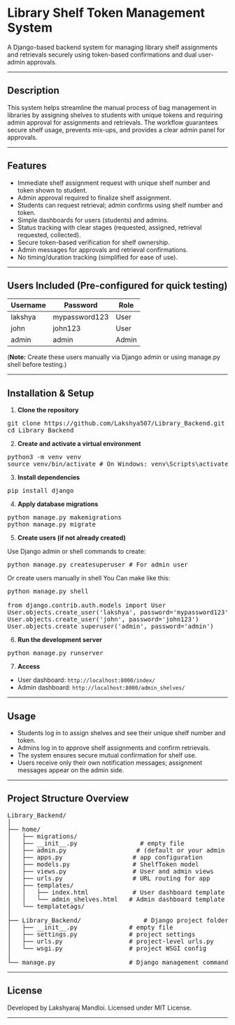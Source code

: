 # Library Shelf Token Management System

A Django-based backend system for managing library shelf assignments and retrievals securely using token-based confirmations and dual user-admin approvals.

---

## Description

This system helps streamline the manual process of bag management in libraries by assigning shelves to students with unique tokens and requiring admin approval for assignments and retrievals. The workflow guarantees secure shelf usage, prevents mix-ups, and provides a clear admin panel for approvals.

---

## Features

- Immediate shelf assignment request with unique shelf number and token shown to student.
- Admin approval required to finalize shelf assignment.
- Students can request retrieval; admin confirms using shelf number and token.
- Simple dashboards for users (students) and admins.
- Status tracking with clear stages (requested, assigned, retrieval requested, collected).
- Secure token-based verification for shelf ownership.
- Admin messages for approvals and retrieval confirmations.
- No timing/duration tracking (simplified for ease of use).

---

## Users Included (Pre-configured for quick testing)

| Username | Password       | Role   |
| -------- | -------------- | ------ |
| lakshya  | mypassword123  | User   |
| john     | john123        | User   |
| admin    | admin          | Admin  |

(**Note:** Create these users manually via Django admin or using manage.py shell before testing.)

---

## Installation & Setup

1. **Clone the repository**

<pre>git clone https://github.com/Lakshya507/Library_Backend.git
cd Library_Backend</pre>

2. **Create and activate a virtual environment**

<pre>python3 -m venv venv
source venv/bin/activate # On Windows: venv\Scripts\activate</pre>

3. **Install dependencies**
<pre>pip install django</pre>


4. **Apply database migrations**

<pre>python manage.py makemigrations
python manage.py migrate</pre>


5. **Create users (if not already created)**

Use Django admin or shell commands to create:
<pre>python manage.py createsuperuser # For admin user</pre>

Or create users manually in shell You Can make like this:
<pre>python manage.py shell

from django.contrib.auth.models import User
User.objects.create_user('lakshya', password='mypassword123')
User.objects.create_user('john', password='john123')
User.objects.create_superuser('admin', password='admin')</pre>


6. **Run the development server**
<pre>python manage.py runserver</pre>


7. **Access**

- User dashboard: `http://localhost:8000/index/`
- Admin dashboard: `http://localhost:8000/admin_shelves/`

---

## Usage

- Students log in to assign shelves and see their unique shelf number and token.
- Admins log in to approve shelf assignments and confirm retrievals.
- The system ensures secure mutual confirmation for shelf use.
- Users receive only their own notification messages; assignment messages appear on the admin side.

---

## Project Structure Overview
<pre>
Library_Backend/
│
├── home/
│   ├── migrations/
│   ├── __init__.py                 # empty file
│   ├── admin.py                   # (default or your admin config)
│   ├── apps.py                   # app configuration
│   ├── models.py                 # ShelfToken model
│   ├── views.py                  # User and admin views 
│   ├── urls.py                   # URL routing for app
│   ├── templates/
│   │   ├── index.html            # User dashboard template
│   │   └── admin_shelves.html   # Admin dashboard template
│   └── templatetags/             
│
├── Library_Backend/                 # Django project folder
│   ├── __init__.py              # empty file
│   ├── settings.py              # project settings
│   ├── urls.py                  # project-level urls.py
│   └── wsgi.py                  # project WSGI config
│
└── manage.py                    # Django management command entrypoints
</pre>



---

## License

Developed by Lakshyaraj Mandloi. Licensed under MIT License.

---


